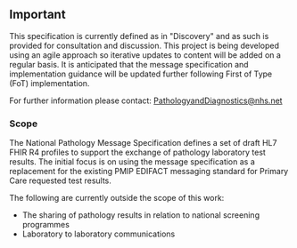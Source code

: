 ## <b>Important</b>
  
This specification is currently defined as in "Discovery" and as such is provided for consultation and discussion. This project is being developed using an agile approach so iterative updates to content will be added on a regular basis. It is anticipated that the message specification and implementation guidance will be updated further following First of Type (FoT) implementation. 

For further information please contact: <a href="mailto:PathologyandDiagnostics@nhs.net">PathologyandDiagnostics@nhs.net</a>


### <b>Scope</b>

The National Pathology Message Specification defines a set of draft HL7 FHIR R4 profiles to support the exchange of pathology laboratory test results. The initial focus is on using the message specification as a replacement for the existing PMIP EDIFACT messaging standard for Primary Care requested test results.

The following are currently outside the scope of this work:
- The sharing of pathology results in relation to national screening programmes
- Laboratory to laboratory communications



